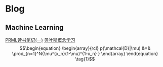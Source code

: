 # Blog

## Machine Learning
[PRML读书笔记(一)](ML/PRML读书笔记(一).md)
[贝叶斯概念学习](ML/贝叶斯概念学习.md)
$$\begin{equation}
\begin{array}{rcl}
p(\mathcal{D}|\mu) &=& \prod_{n=1}^N{\mu^{x_n}(1-\mu)^{1-x_n} }
\end{array}
\end{equation} \tag{1}$$
